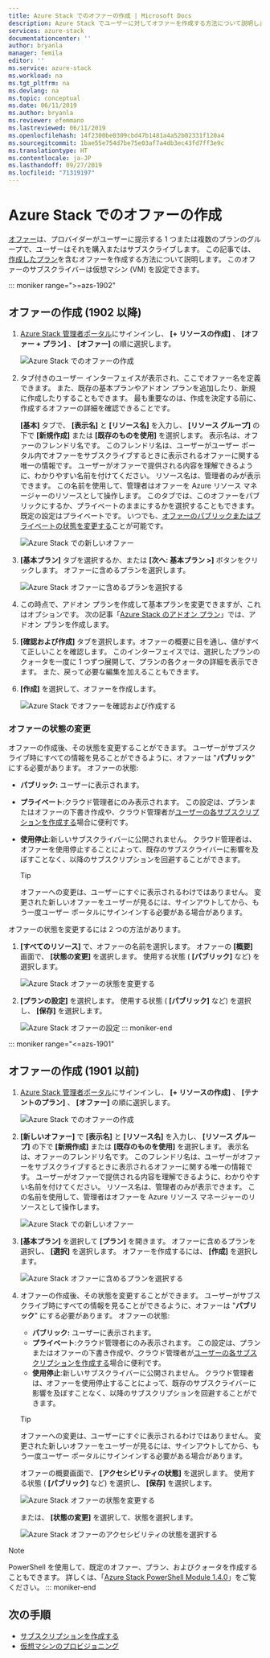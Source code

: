 ```yaml
---
title: Azure Stack でのオファーの作成 | Microsoft Docs
description: Azure Stack でユーザーに対してオファーを作成する方法について説明します。
services: azure-stack
documentationcenter: ''
author: bryanla
manager: femila
editor: ''
ms.service: azure-stack
ms.workload: na
ms.tgt_pltfrm: na
ms.devlang: na
ms.topic: conceptual
ms.date: 06/11/2019
ms.author: bryanla
ms.reviewer: efemmano
ms.lastreviewed: 06/11/2019
ms.openlocfilehash: 14f2300be0309cbd47b1481a4a52b02331f120a4
ms.sourcegitcommit: 1bae55e754d7be75e03af7a4db3ec43fd7ff3e9c
ms.translationtype: HT
ms.contentlocale: ja-JP
ms.lasthandoff: 09/27/2019
ms.locfileid: "71319197"
---
```

# <a name="create-an-offer-in-azure-stack"></a>Azure Stack でのオファーの作成

[オファー](azure-stack-overview.md)は、プロバイダーがユーザーに提示する 1 つまたは複数のプランのグループで、ユーザーはそれを購入またはサブスクライブします。 この記事では、[作成したプラン](azure-stack-create-plan.md)を含むオファーを作成する方法について説明します。 このオファーのサブスクライバーは仮想マシン (VM) を設定できます。

::: moniker range=">=azs-1902"
## <a name="create-an-offer-1902-and-later"></a>オファーの作成 (1902 以降)

1. [Azure Stack 管理者ポータル](https://adminportal.local.azurestack.external)にサインインし、 **[+ リソースの作成]** 、 **[オファー + プラン]** 、 **[オファー]** の順に選択します。

   ![Azure Stack でのオファーの作成](media/azure-stack-create-offer/offers.png)

2. タブ付きのユーザー インターフェイスが表示され、ここでオファー名を定義できます。 また、既存の基本プランやアドオン プランを追加したり、新規に作成したりすることもできます。 最も重要なのは、作成を決定する前に、作成するオファーの詳細を確認できることです。

   **[基本]** タブで、 **[表示名]** と **[リソース名]** を入力し、 **[リソース グループ]** の下で **[新規作成]** または **[既存のものを使用]** を選択します。 表示名は、オファーのフレンドリ名です。 このフレンドリ名は、ユーザーがユーザー ポータル内でオファーをサブスクライブするときに表示されるオファーに関する唯一の情報です。 ユーザーがオファーで提供される内容を理解できるように、わかりやすい名前を付けてください。 リソース名は、管理者のみが表示できます。 この名前を使用して、管理者はオファーを Azure リソース マネージャーのリソースとして操作します。 このタブでは、このオファーをパブリックにするか、プライベートのままにするかを選択することもできます。 既定の設定はプライベートです。 いつでも、[オファーのパブリックまたはプライベートの状態を変更する](#change-the-state-of-an-offer)ことが可能です。

   ![Azure Stack での新しいオファー](media/azure-stack-create-offer/new-offer.png)
  
3. **[基本プラン]** タブを選択するか、または **[次へ: 基本プラン >]** ボタンをクリックします。 オファーに含めるプランを選択します。

   ![Azure Stack オファーに含めるプランを選択する](media/azure-stack-create-offer/select-plan.png)

4. この時点で、アドオン プランを作成して基本プランを変更できますが、これはオプションです。 次の記事「[Azure Stack のアドオン プラン](create-add-on-plan.md)」では、アドオン プランを作成します。

5. **[確認および作成]** タブを選択します。オファーの概要に目を通し、値がすべて正しいことを確認します。 このインターフェイスでは、選択したプランのクォータを一度に 1 つずつ展開して、プランの各クォータの詳細を表示できます。 また、戻って必要な編集を加えることもできます。

6. **[作成]** を選択して、オファーを作成します。

   ![Azure Stack でオファーを確認および作成する](media/azure-stack-create-offer/review-offer.png)

### <a name="change-the-state-of-an-offer"></a>オファーの状態の変更

オファーの作成後、その状態を変更することができます。 ユーザーがサブスクライブ時にすべての情報を見ることができるように、オファーは "**パブリック**" にする必要があります。 オファーの状態:

- **パブリック:** ユーザーに表示されます。
- **プライベート**:クラウド管理者にのみ表示されます。 この設定は、プランまたはオファーの下書き作成や、クラウド管理者が[ユーザーの各サブスクリプションを作成する](azure-stack-subscribe-plan-provision-vm.md#create-a-subscription-as-a-cloud-operator)場合に便利です。
- **使用停止**:新しいサブスクライバーに公開されません。 クラウド管理者は、オファーを使用停止することによって、既存のサブスクライバーに影響を及ぼすことなく、以降のサブスクリプションを回避することができます。

  > [!TIP]  
  > オファーへの変更は、ユーザーにすぐに表示されるわけではありません。 変更された新しいオファーをユーザーが見るには、サインアウトしてから、もう一度ユーザー ポータルにサインインする必要がある場合があります。

オファーの状態を変更するには 2 つの方法があります。

1. **[すべてのリソース]** で、オファーの名前を選択します。 オファーの **[概要]** 画面で、 **[状態の変更]** を選択します。 使用する状態 ( **[パブリック]** など) を選択します。

   ![Azure Stack オファーの状態を変更する](media/azure-stack-create-offer/change-state.png)

2. **[プランの設定]** を選択します。 使用する状態 ( **[パブリック]** など) を選択し、 **[保存]** を選択します。

   ![Azure Stack オファーの設定](media/azure-stack-create-offer/offer-settings.png)
::: moniker-end

::: moniker range="<=azs-1901"
## <a name="create-an-offer-1901-and-earlier"></a>オファーの作成 (1901 以前)

1. [Azure Stack 管理者ポータル](https://adminportal.local.azurestack.external)にサインインし、 **[+ リソースの作成]** 、 **[テナントのプラン]** 、 **[オファー]** の順に選択します。

   ![Azure Stack でのオファーの作成](media/azure-stack-create-offer/image01.png)
  
2. **[新しいオファー]** で **[表示名]** と **[リソース名]** を入力し、 **[リソース グループ]** の下で **[新規作成]** または **[既存のものを使用]** を選択します。 表示名は、オファーのフレンドリ名です。 このフレンドリ名は、ユーザーがオファーをサブスクライブするときに表示されるオファーに関する唯一の情報です。 ユーザーがオファーで提供される内容を理解できるように、わかりやすい名前を付けてください。 リソース名は、管理者のみが表示できます。 この名前を使用して、管理者はオファーを Azure リソース マネージャーのリソースとして操作します。

   ![Azure Stack での新しいオファー](media/azure-stack-create-offer/image01a.png)
  
3. **[基本プラン]** を選択して **[プラン]** を開きます。 オファーに含めるプランを選択し、 **[選択]** を選択します。 オファーを作成するには、 **[作成]** を選択します。

   ![Azure Stack オファーに含めるプランを選択する](media/azure-stack-create-offer/image02.png)
  
4. オファーの作成後、その状態を変更することができます。 ユーザーがサブスクライブ時にすべての情報を見ることができるように、オファーは "**パブリック**" にする必要があります。 オファーの状態:

   - **パブリック:** ユーザーに表示されます。
   - **プライベート**:クラウド管理者にのみ表示されます。 この設定は、プランまたはオファーの下書き作成や、クラウド管理者が[ユーザーの各サブスクリプションを作成する](azure-stack-subscribe-plan-provision-vm.md#create-a-subscription-as-a-cloud-operator)場合に便利です。
   - **使用停止**:新しいサブスクライバーに公開されません。 クラウド管理者は、オファーを使用停止することによって、既存のサブスクライバーに影響を及ぼすことなく、以降のサブスクリプションを回避することができます。

   > [!TIP]  
   > オファーへの変更は、ユーザーにすぐに表示されるわけではありません。 変更された新しいオファーをユーザーが見るには、サインアウトしてから、もう一度ユーザー ポータルにサインインする必要がある場合があります。

   オファーの概要画面で、 **[アクセシビリティの状態]** を選択します。 使用する状態 ( **[パブリック]** など) を選択し、 **[保存]** を選択します。

     ![Azure Stack オファーの状態を変更する](media/azure-stack-create-offer/change-stage-1807.png)

     または、 **[状態の変更]** を選択して、状態を選択します。

    ![Azure Stack オファーのアクセシビリティの状態を選択する](media/azure-stack-create-offer/change-stage-select-1807.png)

> [!NOTE]
> PowerShell を使用して、既定のオファー、プラン、およびクォータを作成することもできます。 詳しくは、「[Azure Stack PowerShell Module 1.4.0](/powershell/azure/azure-stack/overview?view=azurestackps-1.4.0)」をご覧ください。
::: moniker-end

## <a name="next-steps"></a>次の手順

- [サブスクリプションを作成する](azure-stack-subscribe-plan-provision-vm.md)
- [仮想マシンのプロビジョニング](../user/azure-stack-create-vm-template.md)
